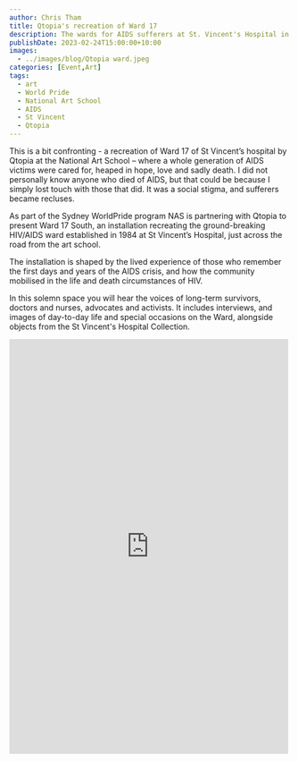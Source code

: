 ```yaml
---
author: Chris Tham
title: Qtopia's recreation of Ward 17
description: The wards for AIDS sufferers at St. Vincent's Hospital in the 1980s
publishDate: 2023-02-24T15:00:00+10:00
images:
  - ../images/blog/Qtopia ward.jpeg
categories: [Event,Art]
tags:
  - art
  - World Pride
  - National Art School
  - AIDS
  - St Vincent
  - Qtopia
---
```


This is a bit confronting - a recreation of Ward 17 of St Vincent’s hospital by Qtopia at the National Art School – where a whole generation of AIDS victims were cared for, heaped in hope, love and sadly death. I did not personally know anyone who died of AIDS, but that could be because I simply lost touch with those that did. It was a social stigma, and sufferers became recluses.

As part of the Sydney WorldPride program NAS is partnering with Qtopia to present Ward 17 South, an installation recreating the ground-breaking HIV/AIDS ward established in 1984 at St Vincent’s Hospital, just across the road from the art school.

The installation is shaped by the lived experience of those who remember the first days and years of the AIDS crisis, and how the community mobilised in the life and death circumstances of HIV.

In this solemn space you will hear the voices of long-term survivors, doctors and nurses, advocates and activists. It includes interviews, and images of day-to-day life and special occasions on the Ward, alongside objects from the St Vincent's Hospital Collection.

<iframe src="https://www.facebook.com/plugins/post.php?href=https%3A%2F%2Fwww.facebook.com%2Fchris1.tham%2Fposts%2Fpfbid0KeBTKvkK57ogrTuqQQ5YZ8ncKYa1DqffZV3vMgLiyfSgxi9FkFL1ERyV8aDzgctbl&show_text=true&width=500" width="500" height="742" style="border:none;overflow:hidden" scrolling="no" frameborder="0" allowfullscreen="true" allow="autoplay; clipboard-write; encrypted-media; picture-in-picture; web-share"></iframe>
